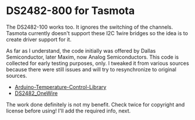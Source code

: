 # DS2482-800 for Tasmota
The DS2482-100 works too. It ignores the switching of the channels.
Tasmota currently doesn't support these I2C 1wire bridges so the idea is to create driver support for it.

As far as I understand, the code initially was offered by Dallas Semiconductor, later Maxim, now Analog Semiconductors. 
This code is collected for early testing purposes, only. I tweaked it from various sources because there were still issues
and will try to resynchronize to original sources.

* [Arduino-Temperature-Control-Library](https://github.com/milesburton/Arduino-Temperature-Control-Library)
* [DS2482_OneWire](https://github.com/cybergibbons/DS2482_OneWire)

The work done definitely is not my benefit. Check twice for copyright and license before using! 
I'll add the required info, next.
